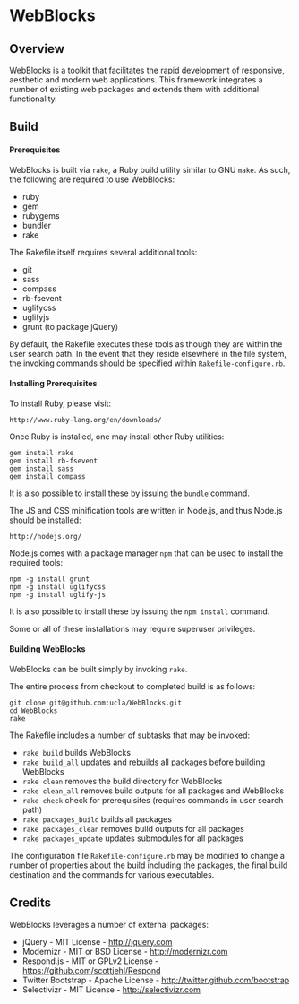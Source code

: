 # WebBlocks

## Overview

WebBlocks is a toolkit that facilitates the rapid development of responsive,
aesthetic and modern web applications. This framework integrates a number of
existing web packages and extends them with additional functionality.

## Build

#### Prerequisites

WebBlocks is built via `rake`, a Ruby build utility similar to GNU `make`. As 
such, the following are required to use WebBlocks:

* ruby
* gem
* rubygems
* bundler
* rake

The Rakefile itself requires several additional tools:

* git
* sass
* compass
* rb-fsevent
* uglifycss
* uglifyjs
* grunt (to package jQuery)

By default, the Rakefile executes these tools as though they are within the user
search path. In the event that they reside elsewhere in the file system, the 
invoking commands should be specified within `Rakefile-configure.rb`.

#### Installing Prerequisites

To install Ruby, please visit:

    http://www.ruby-lang.org/en/downloads/

Once Ruby is installed, one may install other Ruby utilities:

```
gem install rake
gem install rb-fsevent
gem install sass
gem install compass
```

It is also possible to install these by issuing the `bundle` command.

The JS and CSS minification tools are written in Node.js, and thus Node.js 
should be installed:

    http://nodejs.org/

Node.js comes with a package manager `npm` that can be used to install the
required tools:

```
npm -g install grunt
npm -g install uglifycss
npm -g install uglify-js
```

It is also possible to install these by issuing the `npm install` command.

Some or all of these installations may require superuser privileges.

#### Building WebBlocks

WebBlocks can be built simply by invoking `rake`.

The entire process from checkout to completed build is as follows:

```
git clone git@github.com:ucla/WebBlocks.git
cd WebBlocks
rake
```

The Rakefile includes a number of subtasks that may be invoked:

* `rake build` builds WebBlocks
* `rake build_all` updates and rebuilds all packages before building WebBlocks
* `rake clean` removes the build directory for WebBlocks
* `rake clean_all` removes build outputs for all packages and WebBlocks
* `rake check` check for prerequisites (requires commands in user search path)
* `rake packages_build` builds all packages
* `rake packages_clean` removes build outputs for all packages
* `rake packages_update` updates submodules for all packages

The configuration file `Rakefile-configure.rb` may be modified to change a 
number of properties about the build including the packages, the final build
destination and the commands for various executables.

## Credits

WebBlocks leverages a number of external packages:

* jQuery - MIT License - http://jquery.com
* Modernizr - MIT or BSD License - http://modernizr.com
* Respond.js - MIT or GPLv2 License - https://github.com/scottjehl/Respond
* Twitter Bootstrap - Apache License - http://twitter.github.com/bootstrap
* Selectivizr - MIT License - http://selectivizr.com

